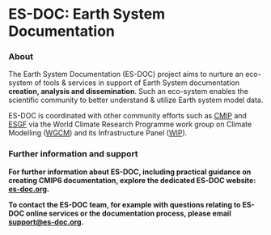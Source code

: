 # ES-DOC: Earth System Documentation

### About

The Earth System Documentation (ES-DOC) project aims to nurture an eco-system
of tools & services in support of Earth System documentation **creation,
analysis and dissemination**. Such an eco-system enables the scientific
community to better understand & utilize Earth system model data.

ES-DOC is coordinated with other community efforts such as
[CMIP](https://www.wcrp-climate.org/wgcm-cmip) and
[ESGF](https://esgf.llnl.gov/) via the World Climate Research Programme
work group on Climate Modelling
([WGCM](https://www.wcrp-climate.org/)) and its Infrastructure Panel
([WIP](https://www.wcrp-climate.org/wgcm-cmip/wip)).


### Further information and support

**For further information about ES-DOC, including practical guidance
on creating CMIP6 documentation, explore the dedicated ES-DOC website:
[es-doc.org](https://es-doc.org/).**

**To contact the ES-DOC team, for example with questions relating to
ES-DOC online services or the documentation process, please email
[support@es-doc.org](mailto:support@es-doc.org).**
